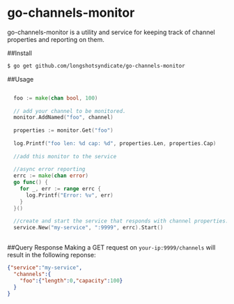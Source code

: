 # go-channels-monitor
go-channels-monitor is a utility and service for keeping track of channel properties and reporting on them. 

##Install
```bash
$ go get github.com/longshotsyndicate/go-channels-monitor
```

##Usage
```go

  foo := make(chan bool, 100)
  
  // add your channel to be monitored.
  monitor.AddNamed("foo", channel)
  
  properties := monitor.Get("foo")
  
  log.Printf("foo len: %d cap: %d", properties.Len, properties.Cap)
  
  //add this monitor to the service
  
  //async error reporting
  errc := make(chan error)
  go func() {
    for _, err := range errc {
      log.Printf("Error: %v", err)
    }
  }()
  
  //create and start the service that responds with channel properties.
  service.New("my-service", ":9999", errc).Start()
  
```

##Query Response
Making a GET request on `your-ip:9999/channels` will result in the following reponse:
```json
{"service":"my-service",
  "channels":{
    "foo":{"length":0,"capacity":100}
  }
}
```








